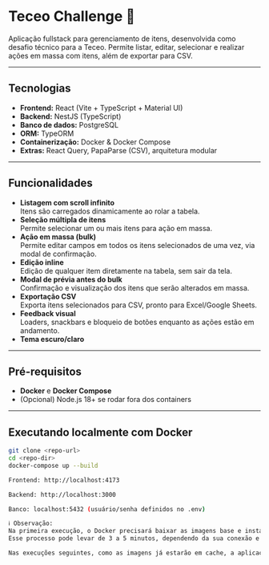 # Teceo Challenge 🧩

Aplicação fullstack para gerenciamento de itens, desenvolvida como desafio técnico para a Teceo. Permite listar, editar, selecionar e realizar ações em massa com itens, além de exportar para CSV.

---

## Tecnologias

* **Frontend:** React (Vite + TypeScript + Material UI)
* **Backend:** NestJS (TypeScript)
* **Banco de dados:** PostgreSQL
* **ORM:** TypeORM
* **Containerização:** Docker & Docker Compose
* **Extras:** React Query, PapaParse (CSV), arquitetura modular

---

## Funcionalidades

- **Listagem com scroll infinito**  
  Itens são carregados dinamicamente ao rolar a tabela.
- **Seleção múltipla de itens**  
  Permite selecionar um ou mais itens para ação em massa.
- **Ação em massa (bulk)**  
  Permite editar campos em todos os itens selecionados de uma vez, via modal de confirmação.
- **Edição inline**  
  Edição de qualquer item diretamente na tabela, sem sair da tela.
- **Modal de prévia antes do bulk**  
  Confirmação e visualização dos itens que serão alterados em massa.
- **Exportação CSV**  
  Exporta itens selecionados para CSV, pronto para Excel/Google Sheets.
- **Feedback visual**  
  Loaders, snackbars e bloqueio de botões enquanto as ações estão em andamento.
- **Tema escuro/claro**

---

## Pré-requisitos

- **Docker** e **Docker Compose**
- (Opcional) Node.js 18+ se rodar fora dos containers

---

## Executando localmente com Docker

```bash
git clone <repo-url>
cd <repo-dir>
docker-compose up --build

Frontend: http://localhost:4173

Backend: http://localhost:3000

Banco: localhost:5432 (usuário/senha definidos no .env)

ℹ️ Observação:
Na primeira execução, o Docker precisará baixar as imagens base e instalar dependências do zero.
Esse processo pode levar de 3 a 5 minutos, dependendo da sua conexão e máquina.

Nas execuções seguintes, como as imagens já estarão em cache, a aplicação sobe em poucos segundos.